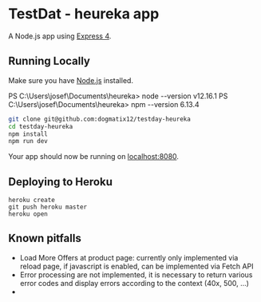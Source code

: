 # TestDat - heureka app

A Node.js app using [Express 4](http://expressjs.com/).

## Running Locally

Make sure you have [Node.js](http://nodejs.org/) installed.


PS C:\Users\josef\Documents\heureka> node --version
v12.16.1
PS C:\Users\josef\Documents\heureka> npm --version
6.13.4

```sh
git clone git@github.com:dogmatix12/testday-heureka
cd testday-heureka
npm install
npm run dev
```

Your app should now be running on [localhost:8080](http://localhost:8080/).

## Deploying to Heroku

```
heroku create
git push heroku master
heroku open
```

## Known pitfalls

- Load More Offers at product page: currently only implemented via reload page, if javascript is enabled, can be implemented via Fetch API 
- Error processing are not implemented, it is necessary to return various error codes and display errors according to the context (40x, 500, ...)
- 
